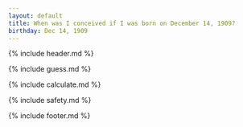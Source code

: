 ```yaml
---
layout: default
title: When was I conceived if I was born on December 14, 1909?
birthday: Dec 14, 1909
---
```


{% include header.md %}

{% include guess.md %}

{% include calculate.md %}

{% include safety.md %}

{% include footer.md %}



